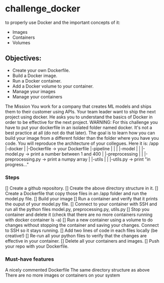 # challenge_docker
to properly use Docker and the important concepts of it: 
* Images
* Containers
* Volumes

## Objectives:

* Create your own Dockerfile.
* Build a Docker image.
* Run a Docker container.
* Add a Docker volume to your container.
* Manage your images
* Manage your containers



The Mission
You work for a company that creates ML models and ships them to their customer using APIs. Your team leader want to ship the next project using docker. He asks you to understand the basics of Docker in order to be effective for the next project.
WARNING: For this challenge you have to put your dockerfile in an isolated folder named docker. It's not a best practice at all (do not do that later). The goal is to learn how you can build your image from a different folder than the folder where you have you code.
You will reproduce the architecture of your collegues. Here it is:
/app
    |-docker
    |   |-Dockerfile -> your Dockerfile
    |-pipeline
    |   |
    |   |-model
    |   |    |-model.py -> print a number between 1 and 400
    |   |-preprocessing
    |   |    |-preprocessing.py -> print a numpy array
    |   |-utils
    |   |    |-utils.py -> print "in progress..."
    
### Steps
[] Create a github repository.
[] Create the above directory structure in it.
[] Create a Dockerfile that copy those files in an /app folder and run the model.py file.
[] Build your image
[] Run a container and verify that it prints the ouput of your model.py file.
[] Connect to your container with SSH and run all the python files model.py, preprocessing.py, utils.py
[] Stop you container and delete it (check that there are no more containers running with docker container ls -a)
[] Run a new container using a volume to do changes without stopping the container and saving your changes. Connect to SSH so it stays running.
[] Add two lines of code in each files locally (be creative!)
[] Re-run all your python files to verify that the changes are effective in your container.
[] Delete all your containers and images.
[] Push your repo with your Dockerfile.


### Must-have features
A nicely commented Dockerfile
The same directory structure as above
There are no more images or containers on your system
    
    
